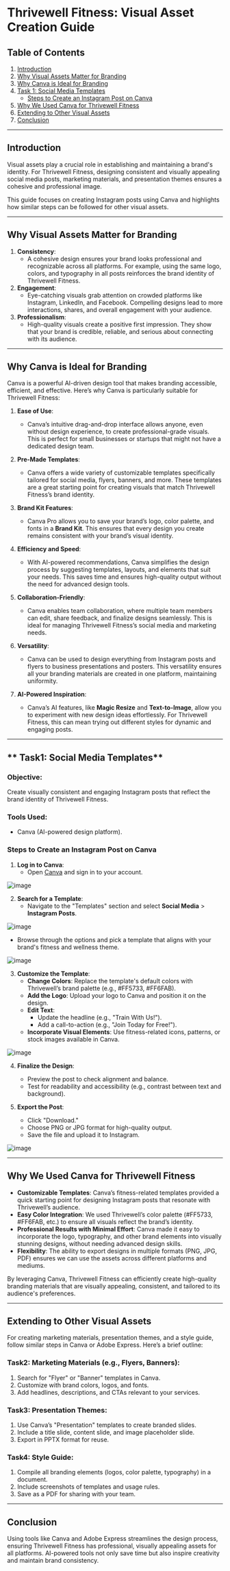 
# **Thrivewell Fitness: Visual Asset Creation Guide**

## **Table of Contents**
1. [Introduction](#introduction)
2. [Why Visual Assets Matter for Branding](#why-visual-assets-matter-for-branding)
3. [Why Canva is Ideal for Branding](why-canva-is-ideal-for-branding)
4. [Task 1: Social Media Templates](#task-1-social-media-templates)
   - [Steps to Create an Instagram Post on Canva](#steps-to-create-an-instagram-post-on-canva)
5. [Why We Used Canva for Thrivewell Fitness](why-we-used-canva-for-thrivewell-fitness)
6. [Extending to Other Visual Assets](#extending-to-other-visual-assets)
7. [Conclusion](#conclusion)

---

## **Introduction**
Visual assets play a crucial role in establishing and maintaining a brand's identity. For Thrivewell Fitness, designing consistent and visually appealing social media posts, marketing materials, and presentation themes ensures a cohesive and professional image.

This guide focuses on creating Instagram posts using Canva and highlights how similar steps can be followed for other visual assets.

---
## **Why Visual Assets Matter for Branding**
1. **Consistency**: 
   - A cohesive design ensures your brand looks professional and recognizable across all platforms. For example, using the same logo, colors, and typography in all posts reinforces the brand identity of Thrivewell Fitness.
2. **Engagement**:
   - Eye-catching visuals grab attention on crowded platforms like Instagram, LinkedIn, and Facebook. Compelling designs lead to more interactions, shares, and overall engagement with your audience.
3. **Professionalism**:
   - High-quality visuals create a positive first impression. They show that your brand is credible, reliable, and serious about connecting with its audience.

---

## **Why Canva is Ideal for Branding**
Canva is a powerful AI-driven design tool that makes branding accessible, efficient, and effective. Here’s why Canva is particularly suitable for Thrivewell Fitness:

1. **Ease of Use**:
   - Canva’s intuitive drag-and-drop interface allows anyone, even without design experience, to create professional-grade visuals. This is perfect for small businesses or startups that might not have a dedicated design team.

2. **Pre-Made Templates**:
   - Canva offers a wide variety of customizable templates specifically tailored for social media, flyers, banners, and more. These templates are a great starting point for creating visuals that match Thrivewell Fitness’s brand identity.

3. **Brand Kit Features**:
   - Canva Pro allows you to save your brand’s logo, color palette, and fonts in a **Brand Kit**. This ensures that every design you create remains consistent with your brand’s visual identity.

4. **Efficiency and Speed**:
   - With AI-powered recommendations, Canva simplifies the design process by suggesting templates, layouts, and elements that suit your needs. This saves time and ensures high-quality output without the need for advanced design tools.

5. **Collaboration-Friendly**:
   - Canva enables team collaboration, where multiple team members can edit, share feedback, and finalize designs seamlessly. This is ideal for managing Thrivewell Fitness’s social media and marketing needs.

6. **Versatility**:
   - Canva can be used to design everything from Instagram posts and flyers to business presentations and posters. This versatility ensures all your branding materials are created in one platform, maintaining uniformity.

7. **AI-Powered Inspiration**:
   - Canva’s AI features, like **Magic Resize** and **Text-to-Image**, allow you to experiment with new design ideas effortlessly. For Thrivewell Fitness, this can mean trying out different styles for dynamic and engaging posts.

---

## ** Task1: Social Media Templates**
### Objective:
Create visually consistent and engaging Instagram posts that reflect the brand identity of Thrivewell Fitness.

### Tools Used:
- Canva (AI-powered design platform).

### **Steps to Create an Instagram Post on Canva**
1. **Log in to Canva**:
   - Open [Canva](https://www.canva.com) and sign in to your account.

![image](https://github.com/nikbearbrown/INFO-7375-Branding-and-AI/blob/main/Appendix/Module3/Images/canva1.jpg)

2. **Search for a Template**:
   - Navigate to the "Templates" section and select **Social Media** > **Instagram Posts**.

![image](https://github.com/nikbearbrown/INFO-7375-Branding-and-AI/blob/main/Appendix/Module3/Images/canva2.png)
     
   - Browse through the options and pick a template that aligns with your brand's fitness and wellness theme.

![image](https://github.com/nikbearbrown/INFO-7375-Branding-and-AI/blob/main/Appendix/Module3/Images/canva3.png)

3. **Customize the Template**:
   - **Change Colors**: Replace the template's default colors with Thrivewell’s brand palette (e.g., #FF5733, #FF6FAB).
   - **Add the Logo**: Upload your logo to Canva and position it on the design.
   - **Edit Text**:
     - Update the headline (e.g., "Train With Us!").
     - Add a call-to-action (e.g., "Join Today for Free!").
   - **Incorporate Visual Elements**: Use fitness-related icons, patterns, or stock images available in Canva.

![image](https://github.com/nikbearbrown/INFO-7375-Branding-and-AI/blob/main/Appendix/Module3/Images/canva4.png)


4. **Finalize the Design**:
   - Preview the post to check alignment and balance.
   - Test for readability and accessibility (e.g., contrast between text and background).

5. **Export the Post**:
   - Click "Download."
   - Choose PNG or JPG format for high-quality output.
   - Save the file and upload it to Instagram.

![image](https://github.com/nikbearbrown/INFO-7375-Branding-and-AI/blob/main/Appendix/Module3/Images/post1.png)

---

## **Why We Used Canva for Thrivewell Fitness**
- **Customizable Templates**: Canva’s fitness-related templates provided a quick starting point for designing Instagram posts that resonate with Thrivewell’s audience.
- **Easy Color Integration**: We used Thrivewell’s color palette (#FF5733, #FF6FAB, etc.) to ensure all visuals reflect the brand’s identity.
- **Professional Results with Minimal Effort**: Canva made it easy to incorporate the logo, typography, and other brand elements into visually stunning designs, without needing advanced design skills.
- **Flexibility**: The ability to export designs in multiple formats (PNG, JPG, PDF) ensures we can use the assets across different platforms and mediums.

By leveraging Canva, Thrivewell Fitness can efficiently create high-quality branding materials that are visually appealing, consistent, and tailored to its audience's preferences.

---

## **Extending to Other Visual Assets**
For creating marketing materials, presentation themes, and a style guide, follow similar steps in Canva or Adobe Express. Here’s a brief outline:

### Task2: Marketing Materials (e.g., Flyers, Banners):
1. Search for "Flyer" or "Banner" templates in Canva.
2. Customize with brand colors, logos, and fonts.
3. Add headlines, descriptions, and CTAs relevant to your services.

### Task3: Presentation Themes:
1. Use Canva’s "Presentation" templates to create branded slides.
2. Include a title slide, content slide, and image placeholder slide.
3. Export in PPTX format for reuse.

### Task4: Style Guide:
1. Compile all branding elements (logos, color palette, typography) in a document.
2. Include screenshots of templates and usage rules.
3. Save as a PDF for sharing with your team.

---

## **Conclusion**
Using tools like Canva and Adobe Express streamlines the design process, ensuring Thrivewell Fitness has professional, visually appealing assets for all platforms. AI-powered tools not only save time but also inspire creativity and maintain brand consistency.
